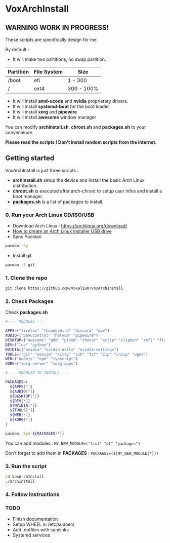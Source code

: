 # VoxArchInstall

## WARNING WORK IN PROGRESS!

These scripts are specifically design for me.

By default :
- It will make two partitions, no swap partition.

| Partition | File System | Size       |
| --------- | ----------  | -----------|
| /boot     | efi         | 1   - 300  |
| /         | ext4        | 300 - 100% |

- It will install **amd-ucode** and **nvidia** proprietary drivers.
- It will install **systemd-boot** for the boot loader.
- It will install **xorg** and **pipewire**
- It will install **awesome** window manager

You can modify **archInstall.sh**, **chroot.sh** and **packages.sh** to your convenience.

**Please read the scripts ! Don't install random scripts from the internet.**

## Getting started

VoxArchInstall is just three scripts :

- **archInstall.sh** setup the device and install the basic Arch Linux distribution.
- **chroot.sh** is executed after arch-chroot to setup user infos and install a boot manager.
- **packages.sh** is a list of packages to install.

### 0. Run your Arch Linux CD/ISO/USB

- Download Arch Linux : https://archlinux.org/download/
- [How to create an Arch Linux Installer USB drive](https://wiki.archlinux.org/title/USB_flash_installation_medium) 
- Sync Pacman
```sh
pacman -Sy
```
- Install git
```sh
pacman -S git
```

### 1. Clone the repo

```sh
git clone https://github.com/Voxalium/VoxArchInstall
```
### 2. Check Packages

Check **packages.sh**
```sh
# --- MODULES ---

APPS=("firefox" "thunderbird" "discord" "mpv")
AUDIO=("pavucontrol" "helvum" "pipewire")
DESKTOP=("awesome" "gdm" "picom" "thunar" "xclip" "clipman" "rofi" "flameshot")
DEV=("lua" "python")
NVIDIA=("nvidia" "nvidia-utils" "nvidia-settings")
TOOLS=("git" "neovim" "kitty" "zsh" "fzf" "zip" "unzip" "wget")
WEB=("nodejs" "npm" "typscript")
XORG=("xorg-server" "xorg-apps")

# --- MODULES TO INSTALL ---

PACKAGES=(
  ${APPS[*]}
  ${AUDIO[*]}
  ${DESKTOP[*]}
  ${DEV[*]}
  ${NVIDIA[*]}
  ${TOOLS[*]}
  ${WEB[*]}
  ${XORG[*]}
)

pacman -Syu ${PACKAGES[*]}
```

You can add modules : 
`MY_NEW_MODULE=("list" "of" "packages")` 

Don't forget to add them in **PACKAGES** : 
`PACKAGES=(${MY_NEW_MODULE[*]})`

### 3. Run the script

```sh
cd VoxArchInstall
./archInstall
```

### 4. Follow instructions


### TODO
- Finish documentation
- Setup WHEEL in /etc/sudoers 
- Add .dotfiles with symlinks
- Systemd services 
